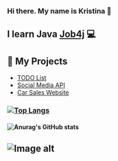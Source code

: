 ### Hi there. My name is Kristina 👋
## I learn Java [Job4j](https://job4j.ru/) :computer:
## 📌 My Projects
- [TODO List](https://github.com/Kemochka/job4j_todo)  
- [Social Media API](https://github.com/Kemochka/job4j_social_media_api)  
- [Car Sales Website](https://github.com/Kemochka/job4j_cars) 
### [![Top Langs](https://github-readme-stats.vercel.app/api/top-langs/?username=Kemochka&layout=compact)](https://github.com/ShamRail/github-readme-stats)
#### ![Anurag's GitHub stats](https://github-readme-stats.vercel.app/api?username=Kemochka&show_icons=true&theme=THEME_NAME)
## ![Image alt](https://img.shields.io/badge/Java-%3E%3D8-orange?logo=Java)

<!--
**Kemochka/Kemochka** is a ✨ _special_ ✨ repository because its `README.md` (this file) appears on your GitHub profile.

Here are some ideas to get you started:

- 🔭 I’m currently working on ...
- 🌱 I’m currently learning ...
- 👯 I’m looking to collaborate on ...
- 🤔 I’m looking for help with ...
- 💬 Ask me about ...
- 📫 How to reach me: ...
- 😄 Pronouns: ...
- ⚡ Fun fact: ...
-->
